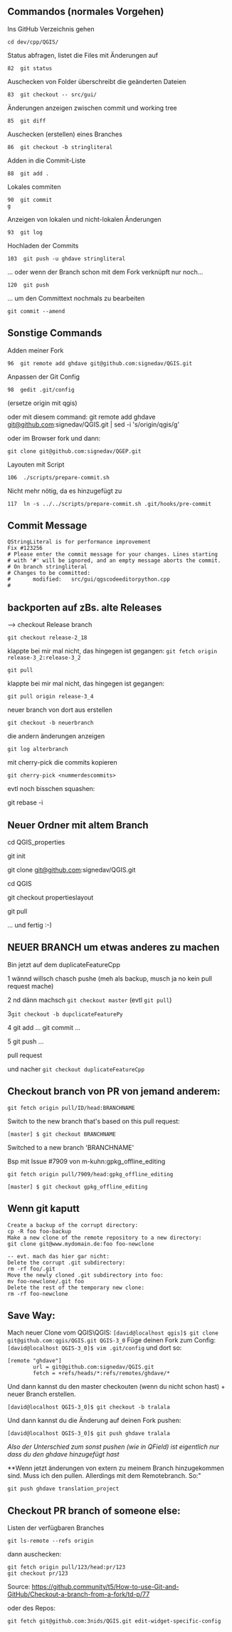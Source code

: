 ## Commandos (normales Vorgehen)

Ins GitHub Verzeichnis gehen

    cd dev/cpp/QGIS/
    
Status abfragen, listet die Files mit Änderungen auf
    
    82  git status

Auschecken von Folder überschreibt die geänderten Dateien
    
    83  git checkout -- src/gui/

Änderungen anzeigen zwischen commit und working tree

    85  git diff 

Auschecken (erstellen) eines Branches

    86  git checkout -b stringliteral

Adden in die Commit-Liste

    88  git add .

Lokales commiten

    90  git commit
    g
Anzeigen von lokalen und nicht-lokalen Änderungen

    93  git log

Hochladen der Commits

    103  git push -u ghdave stringliteral

... oder wenn der Branch schon mit dem Fork verknüpft nur noch...

    120  git push
  
... um den Committext nochmals zu bearbeiten
    
    git commit --amend


## Sonstige Commands

Adden meiner Fork

    96  git remote add ghdave git@github.com:signedav/QGIS.git

Anpassen der Git Config

    98  gedit .git/config
(ersetze origin mit qgis)

oder mit diesem command:
    git remote add ghdave git@github.com:signedav/QGIS.git | sed -i 's/origin/qgis/g' 

oder im Browser fork und dann:

    git clone git@github.com:signedav/QGEP.git
 

Layouten mit Script

    106  ./scripts/prepare-commit.sh

Nicht mehr nötig, da es hinzugefügt zu 

    117  ln -s ../../scripts/prepare-commit.sh .git/hooks/pre-commit


## Commit Message

```
QStringLiteral is for performance improvement
Fix #123256
# Please enter the commit message for your changes. Lines starting
# with '#' will be ignored, and an empty message aborts the commit.
# On branch stringliteral
# Changes to be committed:
#       modified:   src/gui/qgscodeeditorpython.cpp
#
```

## backporten auf zBs. alte Releases
--> checkout Release branch

    git checkout release-2_18
    
klappte bei mir mal nicht, das hingegen ist gegangen:
`git fetch origin release-3_2:release-3_2`

`git pull`

klappte bei mir mal nicht, das hingegen ist gegangen:

` git pull origin release-3_4 `

neuer branch von dort aus erstellen

    git checkout -b neuerbranch
    
die andern änderungen anzeigen

    git log alterbranch
    
mit cherry-pick die commits kopieren

    git cherry-pick <nummerdescommits>

evtl noch bisschen squashen:

git rebase -i <after-this-commit>

## Neuer Ordner mit altem Branch

cd QGIS_properties

git init

git clone git@github.com:signedav/QGIS.git

cd QGIS

git checkout propertieslayout

git pull

... und fertig :-)

## NEUER BRANCH um etwas anderes zu machen
Bin jetzt auf dem duplicateFeatureCpp

1 wännd willsch chasch pushe (meh als backup, musch ja no kein pull request mache)

2 nd dänn machsch `git checkout master`
(evtl `git pull`)

3`git checkout -b dupclicateFeaturePy`

4 git add ... git commit ...

5 git push ...

pull request

und nacher `git checkout duplicateFeatureCpp`


## Checkout branch von PR von jemand anderem:
```
git fetch origin pull/ID/head:BRANCHNAME
```
Switch to the new branch that's based on this pull request:
```
[master] $ git checkout BRANCHNAME
```
Switched to a new branch 'BRANCHNAME'

Bsp mit Issue #7909 von m-kuhn:gpkg_offline_editing
```
git fetch origin pull/7909/head:gpkg_offline_editing
```
```
[master] $ git checkout gpkg_offline_editing
```


## Wenn git kaputt
```
Create a backup of the corrupt directory:
cp -R foo foo-backup
Make a new clone of the remote repository to a new directory:
git clone git@www.mydomain.de:foo foo-newclone

-- evt. mach das hier gar nicht:
Delete the corrupt .git subdirectory:
rm -rf foo/.git
Move the newly cloned .git subdirectory into foo:
mv foo-newclone/.git foo
Delete the rest of the temporary new clone:
rm -rf foo-newclone
```

## Save Way:
Mach neuer Clone vom QGIS\QGIS:
`[david@localhost qgis]$ git clone git@github.com:qgis/QGIS.git QGIS-3_0`
Füge deinen Fork zum Config:
`[david@localhost QGIS-3_0]$ vim .git/config`
und dort so:
```
[remote "ghdave"]
        url = git@github.com:signedav/QGIS.git
        fetch = +refs/heads/*:refs/remotes/ghdave/*
```
Und dann kannst du den master checkouten (wenn du nicht schon hast) + neuer Branch erstellen.

`[david@localhost QGIS-3_0]$ git checkout -b tralala`

Und dann kannst du die Änderung auf deinen Fork pushen:

`[david@localhost QGIS-3_0]$ git push ghdave tralala`

*Also der Unterschied zum sonst pushen (wie in QField) ist eigentlich nur dass du den ghdave hinzugefügt hast*

**Wenn jetzt änderungen von extern zu meinem Branch hinzugekommen sind. Muss ich den pullen. Allerdings mit dem Remotebranch. So:"
```
git push ghdave translation_project

```

## Checkout PR branch of someone else:

Listen der verfügbaren Branches
```
git ls-remote --refs origin
```
dann auschecken:

```
git fetch origin pull/123/head:pr/123
git checkout pr/123
```

Source: https://github.community/t5/How-to-use-Git-and-GitHub/Checkout-a-branch-from-a-fork/td-p/77

oder des Repos:

```
git fetch git@github.com:3nids/QGIS.git edit-widget-specific-config
```